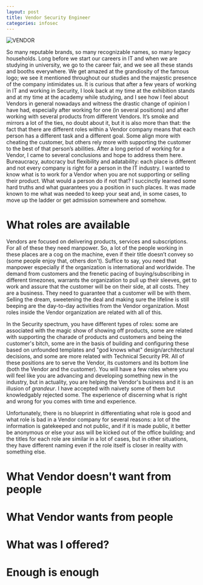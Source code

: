 ```yaml
---
layout: post
title: Vendor Security Engineer
categories: infosec
---
```


![VENDOR](https://dcgc.io/vendor.png)

So many reputable brands, so many recognizable names, so many legacy households. Long before we start our careers in IT and when we are studying in university, we go to the career fair, and we see all these stands and booths everywhere. We get amazed at the grandiosity of the famous logo; we see it mentioned throughout our studies and the majestic presence of the company intimidates us. It is curious that after a few years of working in IT and working in Security, I look back at my time at the exhibition stands and at my time at the academy while studying, and I see how I feel about Vendors in general nowadays and witness the drastic change of opinion I have had, especially after working for one (in several positions) and after working with several products from different Vendors. It’s smoke and mirrors a lot of the ties, no doubt about it, but it is also more than that: the fact that there are different roles within a Vendor company means that each person has a different task and a different goal. Some align more with cheating the customer, but others rely more with supporting the customer to the best of that person’s abilities. After a long period of working for a Vendor, I came to several conclusions and hope to address them here. Bureaucracy, autocracy but flexibility and adatability: each place is different and not every company is right for a person in the IT industry. I wanted to know what is to work for a Vendor when you are not supporting or selling their product. What would a person do if not that? I succinctly learned some hard truths and what guarantees you a position in such places. It was made known to me what was needed to keep your seat and, in some cases, to move up the ladder or get admission somewhere and somehow. 

# What roles are available

Vendors are focused on delivering products, services and subscriptions. For all of these they need manpower. So, a lot of the people working in these places are a cog on the machine, even if their title doesn’t convey so (some people enjoy that, others don't). Suffice to say, you need that manpower especially if the organization is international and worldwide. The demand from customers and the frenetic pacing of buying/subscribing in different timezones, warrants the organization to pull up their sleeves, get to work and assure that the customer will be on their side, at all costs. They are a business. They need to guarantee that a customer will be with them. Selling the dream, sweetening the deal and making sure the lifeline is still beeping are the day-to-day activities from the Vendor organization. Most roles inside the Vendor organization are related with all of this. 

In the Security spectrum, you have different types of roles: some are associated with the magic show of showing off products, some are related with supporting the charade of products and customers and being the customer's bitch, some are in the basis of building and configuring these based on unfounded templates and "god knows what" design/architectural decisions, and some are more related with Technical Security PR. All of these positions are to serve the Vendor, its customers and its bottom line (both the Vendor and the customer). You will have a few roles where you will feel like you are advancing and developing something new in the industry, but in actuality, you are helping the Vendor's business and it is an illusion of _grandeur_. I have accepted with naivety some of them but knowledgably rejected some. The experience of discerning what is right and wrong for you comes with time and experience. 

Unfortunately, there is no blueprint in differentiating what role is good and what role is bad in a Vendor company for several reasons: a lot of the information is gatekeeped and not public, and if it is made public, it better be anonymous or else your ass will be kicked out of the office building; and the titles for each role are similar in a lot of cases, but in other situations, they have different naming even if the role itself is closer in reality with something else. 

# What Vendor doesn't want from people
 
# What Vendor wants from people

# What was I offered?

# Enough is enough
